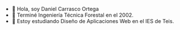 - 👋 Hola, soy Daniel Carrasco Ortega
- 👨 Terminé Ingeniería Técnica Forestal en el 2002.
- 🌱 Estoy estudiando Diseño de Aplicaciones Web en el IES de Teis.
